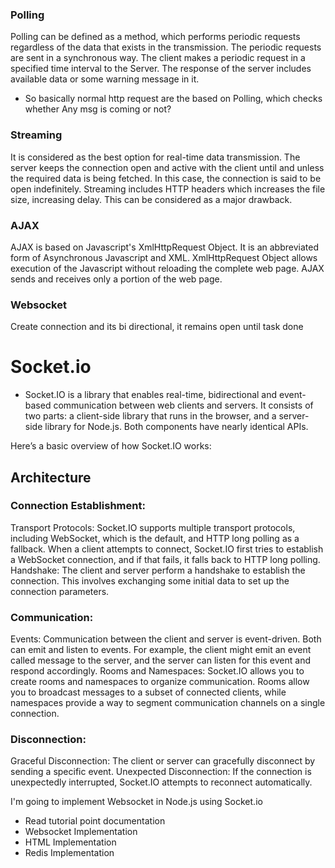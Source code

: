 ### Polling
Polling can be defined as a method, which performs periodic requests regardless of the data that exists in the transmission. The periodic requests are sent in a synchronous way. The client makes a periodic request in a specified time interval to the Server. The response of the server includes available data or some warning message in it.

- So basically normal http request are the based on Polling, which checks whether Any msg is coming  or not?

### Streaming
It is considered as the best option for real-time data transmission. The server keeps the connection open and active with the client until and unless the required data is being fetched. In this case, the connection is said to be open indefinitely. Streaming includes HTTP headers which increases the file size, increasing delay. This can be considered as a major drawback.

### AJAX
AJAX is based on Javascript's XmlHttpRequest Object. It is an abbreviated form of Asynchronous Javascript and XML. XmlHttpRequest Object allows execution of the Javascript without reloading the complete web page. AJAX sends and receives only a portion of the web page.


### Websocket 
Create connection and its bi directional, it remains open until task done


# Socket.io

- Socket.IO is a library that enables real-time, bidirectional and event-based communication between web clients and servers. It consists of two parts: a client-side library that runs in the browser, and a server-side library for Node.js. Both components have nearly identical APIs.

Here’s a basic overview of how Socket.IO works:

## Architecture

### Connection Establishment:
Transport Protocols: Socket.IO supports multiple transport protocols, including WebSocket, which is the default, and HTTP long polling as a fallback. When a client attempts to connect, Socket.IO first tries to establish a WebSocket connection, and if that fails, it falls back to HTTP long polling.
Handshake: The client and server perform a handshake to establish the connection. This involves exchanging some initial data to set up the connection parameters.


### Communication:
Events: Communication between the client and server is event-driven. Both can emit and listen to events. For example, the client might emit an event called message to the server, and the server can listen for this event and respond accordingly.
Rooms and Namespaces: Socket.IO allows you to create rooms and namespaces to organize communication. Rooms allow you to broadcast messages to a subset of connected clients, while namespaces provide a way to segment communication channels on a single connection.

### Disconnection:
Graceful Disconnection: The client or server can gracefully disconnect by sending a specific event.
Unexpected Disconnection: If the connection is unexpectedly interrupted, Socket.IO attempts to reconnect automatically.




I'm going to implement Websocket in Node.js using Socket.io
- Read tutorial point documentation
- Websocket Implementation
- HTML Implementation
- Redis Implementation

 
